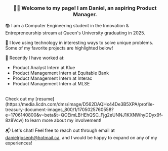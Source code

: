 ### <p align="center"> 👋🏽 Welcome to my page! I am Daniel, an aspiring Product Manager. </p>

📚 I am a Computer Engineering student in the Innovation & Entrepreneurship stream at Queen's University graduating in 2025.

🌳 I love using technology in interesting ways to solve unique problems. Some of my favorite projects are highlighted below!

📖 Recently I have worked at:
- Product Analyst Intern at Klue
- Product Management Intern at Equitable Bank
- Product Management Intern at Interac
- Product Management Intern at MLSE
</br>
Check out my [resume](https://media.licdn.com/dms/image/D562DAQHx44De3B5XPA/profile-treasury-document-images_800/1/1705025760558?e=1706140800&v=beta&t=QOEimLBHEhQSC_Fjg2eUNNJ1KXNWhyDDyx9f-8z8Vcw) to learn more about my involvement!

📬 Let's chat! Feel free to reach out through email at danielrjoseph@hotmail.ca, and I would be happy to expand on any of my experiences!

